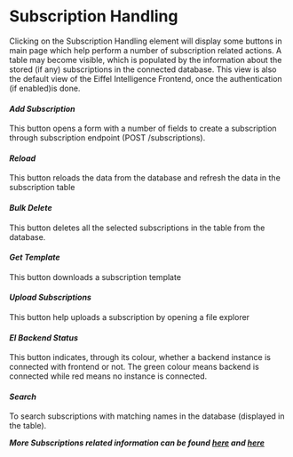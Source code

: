 # Subscription Handling

Clicking on the Subscription Handling element will display some buttons in main 
page which help perform a number of subscription related actions. A table may 
become visible, which is populated by the information about the stored (if any) 
subscriptions in the connected database. This view is also the default view of 
the Eiffel Intelligence Frontend, once the authentication (if enabled)is done.

#### _Add Subscription_ 
This button opens a form with a number of fields to create a subscription 
through subscription endpoint (POST /subscriptions). 
#### _Reload_ 
This button reloads the data from the database and refresh the data in the 
subscription table
#### _Bulk Delete_
This button deletes all the selected subscriptions in the table from the 
database.
#### _Get Template_
This button downloads a subscription template
#### _Upload Subscriptions_
This button help uploads a subscription by opening a file explorer
#### _EI Backend Status_
This button indicates, through its colour, whether a backend instance is 
connected with frontend or not. The green colour means backend is connected 
while red means no instance is connected.
#### _Search_
To search subscriptions with matching names in the database (displayed in the 
table).

**_More Subscriptions related information can be found [here](https://github.com/eiffel-community/eiffel-intelligence/tree/master/wiki/markdown/Subscription-API.md) and [here](https://github.com/eiffel-community/eiffel-intelligence/tree/master/wiki/markdown/Subscriptions.md)_**
